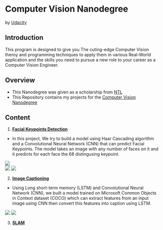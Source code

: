 # Computer Vision Nanodegree

by [Udacity](https://www.udacity.com/)<br/>
## Introduction
This program is designed to give you The cuting-edge Computer Vision theroy and programming techniques to apply them in various Real-World application and the skills you need to pursue a new role to your career as a Computer Vision Engineer.  


## Overview
  - This Nanodegree was given as a scholarship from [NTL](http://techleaders.eg/)
  - This Repository contains my projects for the [Computer Vision Nanodegree](https://www.udacity.com/course/computer-vision-nanodegree--nd891)

## Content
  1. [**Facial Keypoints Detection**](https://github.com/MohamedAskar/Computer-Vision-Nanodegree/tree/master/1.%20Facial%20Keypoints%20Detector)<br/>
  
  
  - In this project, We try to build a model using Haar Cascading algorithm and a Convolutional Neural Network (CNN) that can predict Facial Keypoints. The model takes an image with any number of faces on it and it predicts for each face the 68 distingusing keypoint.<br/>
  
  
  ![](https://user-images.githubusercontent.com/47199425/85956298-671d8c00-b985-11ea-9449-2be79b15d86a.png)<br/>
  ![](https://user-images.githubusercontent.com/47199425/85956462-5d485880-b986-11ea-9adb-b70bfba06842.png) ![](https://user-images.githubusercontent.com/47199425/85956358-a2b85600-b985-11ea-8d8a-1df1abfd14c3.png) 

  2. [**Image Captioning**](https://github.com/MohamedAskar/Computer-Vision-Nanodegree/tree/master/2.%20Image%20Captioning)<br/>
  
  
  - Using Long short-term memory (LSTM) and Convolutional Neural Network (CNN), we built a model trained on Microsoft Common Objects in Context dataset (COCO) which can extract features from an input image using CNN then convert this features into caption using LSTM.<br/>
  
  
 ![](https://user-images.githubusercontent.com/47199425/85957480-f333b180-b98d-11ea-9001-ef134b40baf1.png)  ![](https://user-images.githubusercontent.com/47199425/85957453-deefb480-b98d-11ea-93d3-008a8f957ebe.png) 



  3. [**SLAM**](https://github.com/MohamedAskar/Computer-Vision-Nanodegree/tree/master/3.%20SLAM)
  
  

